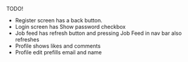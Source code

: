 TODO!

- Register screen has a back button.
- Login screen has Show password checkbox
- Job feed has refresh button and pressing Job Feed in nav bar also refreshes
- Profile shows likes and comments
- Profile edit prefills email and name